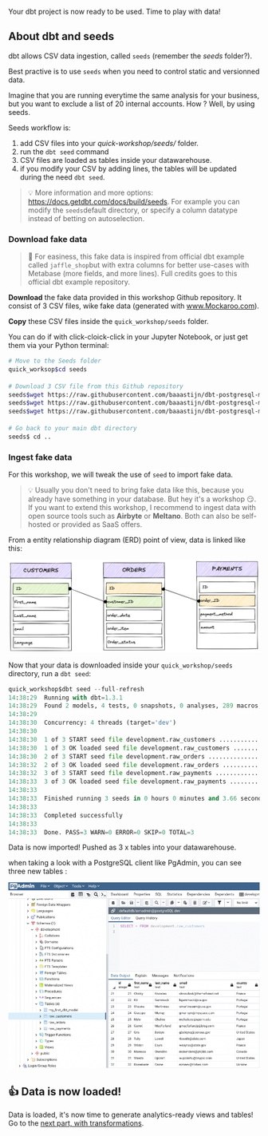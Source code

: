 
Your dbt project is now ready to be used. Time to play with data!


## About dbt and seeds

dbt allows CSV data ingestion, called `seeds` (remember the *seeds* folder?).

Best practive is to use `seeds` when you need to control static and versionned data.

Imagine that you are running everytime the same analysis for your business, but you want to exclude a list of 20 internal accounts. How ? Well, by using seeds.

Seeds workflow is:

1. add CSV files into your *quick-workshop/seeds/* folder.
2. run the `dbt seed` command
3. CSV files are loaded as tables inside your datawarehouse.
4. if you modify your CSV by adding lines, the tables will be updated during the need `dbt seed`.

> :bulb: More information and more options: <https://docs.getdbt.com/docs/build/seeds>. For example you can modify the `seeds`default directory, or specify a column datatype instead of betting on autoselection.

### Download fake data

> :hatched_chick: For easiness, this fake data is inspired from official dbt example called `jaffle_shop`but with extra columns for better use-cases with Metabase (more fields, and more lines). Full credits goes to this official dbt example repository.

**Download** the fake data provided in this workshop Github repository.
It consist of 3 CSV files, wike fake data (generated with www.Mockaroo.com).

**Copy** these CSV files inside the `quick_workshop/seeds` folder.

You can do if with click-cloick-click in your Jupyter Notebook, or just get them via your Python terminal:

``` bash
# Move to the Seeds folder
quick_worksop$cd seeds

# Download 3 CSV file from this Github repository
seeds$wget https://raw.githubusercontent.com/baaastijn/dbt-postgresql-metabase-workshop/main/fake_data/raw_orders.csv
seeds$wget https://raw.githubusercontent.com/baaastijn/dbt-postgresql-metabase-workshop/main/fake_data/raw_customers.csv
seeds$wget https://raw.githubusercontent.com/baaastijn/dbt-postgresql-metabase-workshop/main/fake_data/raw_payments.csv

# Go back to your main dbt directory
seeds$ cd ..
```

### Ingest fake data

For this workshop, we will tweak the use of `seed` to import fake data.

> :bulb: Usually you don't need to bring fake data like this, because you already have something in your database. But hey it's a workshop :smirk:. If you want to extend this workshop, I recommend to ingest data with open source tools such as **Airbyte** or **Meltano**. Both can also be self-hosted or provided as SaaS offers.


From a entity relationship diagram (ERD) point of view, data is linked like this:

![Data ERD](img/fakedata.schema.png)


Now that your data is downloaded inside your `quick_workshop/seeds` directory, run a `dbt seed`:

``` py
quick_workshop$dbt seed --full-refresh
14:38:29  Running with dbt=1.3.1
14:38:29  Found 2 models, 4 tests, 0 snapshots, 0 analyses, 289 macros, 0 operations, 3 seed files, 0 sources, 0 exposures, 0 metrics
14:38:29  
14:38:30  Concurrency: 4 threads (target='dev')
14:38:30  
14:38:30  1 of 3 START seed file development.raw_customers ............................... [RUN]
14:38:30  1 of 3 OK loaded seed file development.raw_customers ........................... [INSERT 100 in 0.31s]
14:38:30  2 of 3 START seed file development.raw_orders .................................. [RUN]
14:38:32  2 of 3 OK loaded seed file development.raw_orders .............................. [INSERT 1000 in 1.72s]
14:38:32  3 of 3 START seed file development.raw_payments ................................ [RUN]
14:38:33  3 of 3 OK loaded seed file development.raw_payments ............................ [INSERT 1000 in 1.36s]
14:38:33  
14:38:33  Finished running 3 seeds in 0 hours 0 minutes and 3.66 seconds (3.66s).
14:38:33  
14:38:33  Completed successfully
14:38:33  
14:38:33  Done. PASS=3 WARN=0 ERROR=0 SKIP=0 TOTAL=3
```

Data is now imported! Pushed as 3 x tables into your datawarehouse.

when taking a look with a PostgreSQL client like PgAdmin, you can see three new tables :

![PgAdmin - new tables](img/pgadmin2.png)

## :thumbsup: Data is now loaded!

Data is loaded, it's now time to generate analytics-ready views and tables! Go to the [next part, with transformations](part4transform.md).
